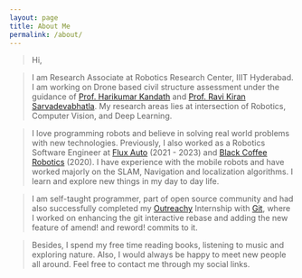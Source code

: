```yaml
---
layout: page
title: About Me
permalink: /about/
---
```



> Hi, 

> I am Research Associate at Robotics Research Center, IIIT Hyderabad. I am working on Drone based civil structure assessment under the guidance of [Prof. Harikumar Kandath](https://sites.google.com/view/harikumar-kandath/home) and [Prof. Ravi Kiran Sarvadevabhatla](https://ravika.github.io/). My research areas lies at intersection of Robotics, Computer Vision, and Deep Learning. 

> I love programming robots and believe in solving real world problems with new technologies. Previously, I also worked as a Robotics Software Engineer at [Flux Auto](https://fluxauto.xyz/) (2021 - 2023) and [Black Coffee Robotics](https://www.blackcoffeerobotics.com/) (2020). I have experience with the mobile robots and have worked majorly on the SLAM, Navigation and localization algorithms. I learn and explore new things in my day to day life.
 
> I am self-taught programmer, part of open source community and had also successfully completed my [Outreachy](https://www.outreachy.org/) Internship with [Git](https://git-scm.com/), where I worked on enhancing the git interactive rebase and adding the new feature of amend! and reword! commits to it.

 
> Besides, I spend my free time reading books, listening to music and exploring nature. Also, I would always be happy to meet new people all around. Feel free to contact me through my social links.
 
 
